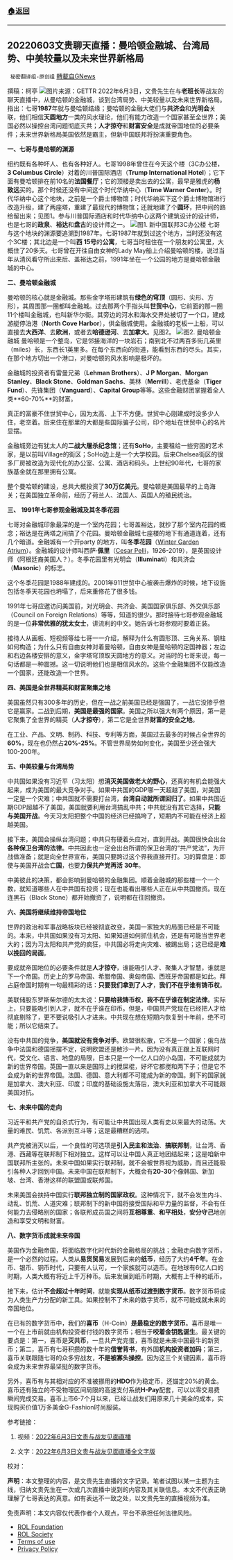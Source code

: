 ###  [:house:返回](README.md)
---


## 20220603文贵聊天直播：曼哈顿金融城、台湾局势、中美较量以及未来世界新格局
` 秘密翻译组-原创组` [轉載自GNews](https://gnews.org/zh-hans/2670633/)

撰稿：柯亭
 ![](https://assets.gnews.org/wp-content/uploads/2022/06/屏幕截图-2022-06-05-221230_1654481718.png)图片来源：GETTR 
2022年6月3日，文贵先生在与**老班长**等战友的聊天直播中，从曼哈顿的金融城，谈到台湾局势、中美较量以及未来世界新格局。指出：七哥**1987**年就与曼哈顿结缘；曼哈顿的金融大佬们与**共济会**和**光明会**关联，他们相信**天圆地方**一类的风水理论，他们有能力改造一个国家甚至全世界；美国必然以操控台湾问题彻底灭共；**人才掠夺**和**财富安全**是成就帝国地位的必要条件；未来世界新格局美国依然是霸主，但新中国联邦将扮演重要角色。
 
**一、七哥与曼哈顿的渊源**
 
纽约既有各种坏人、也有各种好人。七哥1998年曾住在今天这个楼（3C办公楼，**3 Columbus Circle**）对着的川普国际酒店（**Trump International Hotel**）；它下面有曼哈顿排在前10名的**法国餐厅**；它的顶楼是卖出去的公寓，最早是雅虎的**杨致远**买的。那个时候还没有中间这个时代华纳中心（**Time Warner Center**）。时代华纳中心这个地块，之前是一个爵士博物馆；时代华纳买下这个爵士博物馆进行改造升级，建了两座塔，重建了最现代的博物馆；还就地建了个**圆环**，把中间的路给留出来；见图1。参与川普国际酒店和时代华纳中心这两个建筑设计的设计师，也是七哥的**政泉**、**裕达**和**盘古**的设计师之一。
 ![](https://assets.gnews.org/wp-content/uploads/2022/06/屏幕截图-2022-06-05-134056_1654482260.png)图1. 新中国联邦3C办公楼 
七哥与这个地块的渊源要追溯到1987年。七哥1987年就到过这个地方，当时还没有这个3C楼；其北边是一个叫**西** **15号**的**公寓**，七哥当时租住在一个朋友的公寓里，大概住了20多天。七哥曾在开往自由女神的Lady May船上介绍曼哈顿的楼，说过当年从清风看守所出来后、盖裕达之前，1991年坐在一个公园的地方是曼哈顿金融城的中心。
 
**二、曼哈顿金融城**
 
曼哈顿的核心就是金融城。那些金字塔形建筑有**绿色的穹顶**（圆形、尖形、方形），其周围那一圈都叫金融城。过去那两个手指头叫**世贸中心**，它前面的那一圈11个楼叫金融城，也叫新华尔街。其旁边的河水和海水交界处被切了一个口，建成游艇停泊港（**North Cove Harbor**），供金融城使用。金融城的老板一上船，可以直接去**大西洋**、去**欧洲**，或者去**哈德逊河**、去**加拿大**。见图2。
 ![](https://assets.gnews.org/wp-content/uploads/2022/06/屏幕截图-2022-06-05-135242_1654482359.png)图2. 曼哈顿金融城 
曼哈顿是一个整岛，它是邻接海洋的一块岩石；南到北不过两百多街几英里（miles）长，东西长1英里多。在每个东西向的街道，能看到东西的尽头。其实，在那个地方切出一个港口，对曼哈顿的风水影响是极坏的。
 
金融城的投资者有雷曼兄弟（**Lehman Brothers**）、**J P Morgan**、**Morgan Stanley**、**Black Stone**、**Goldman Sachs**、美林（**Merrill**）、老虎基金（**Tiger Fund**）、先锋集团（**Vanguard**）、**Capital Group**等等。这些金融财团掌握着全人类**60-70%**的财富。
 
真正的富豪不住世贸中心，因为太高、上下不方便。世贸中心刚建成时没多少人住，老空着。后来住在那里的大都是些国际骗子公司，印个地址在世贸中心的名片显摆。
 
金融城旁边有犹太人的**二战大屠杀纪念馆**；还有**SoHo**，主要租给一些穷困的艺术家，是以前叫Village的街区；SoHo边上是一个大学校园。后来Chelsea街区的很多厂房被改造为现代化的办公室、公寓、酒店和码头。上世纪90年代，七哥的家族基金就在那里拥有公寓。
 
整个曼哈顿的建设，总共大概投资了**30万亿美元**。曼哈顿是美国最早的上岛海关；在美国独立革命前，经历了荷兰人、法国人、英国人的殖民统治。
 
**三、** **1991年七哥参观金融城及其冬季花园**
 
七哥对金融城印象最深的是一个室内花园；七哥盖裕达，就抄了那个室内花园的概念；裕达是在两塔之间搞了个花园。曼哈顿金融城七座楼的地下有通道连着，还有几个暗道。金融城有一个开party 的地方，叫**冬季花园**（[Winter Garden Atrium](https://en.wikipedia.org/wiki/Winter_Garden_Atrium)）。金融城的设计师叫西萨·**佩里**（[Cesar Pelli](https://zh.m.wikipedia.org/zh-sg/%E8%A5%BF%E8%90%A8%C2%B7%E4%BD%A9%E9%87%8C)，1926-2019），是英国设计师（阿根廷裔美国人？）。冬季花园里有光明会（**Illuminati**）和共济会（**Masonic**）的标志。
 
这个冬季花园是1988年建成的。2001年911世贸中心被袭击爆炸的时候，地下设施包括冬季天花园也坍塌了，后来重修花了很多钱。
 
1991年七哥应邀访问美国前，对光明会、共济会、美国国家俱乐部、外交俱乐部（Council on Foreign Relations）等等，知道的很少。那时接待七哥参观金融城的是一位**非常优雅的犹太女士**，讲流利的中文。她告诉七哥参观时要着正装。
 
接待人从画板、短视频等给七哥一一介绍，解释为什么有圆形顶、三角关系、钢柱如何构造；为什么只有自由女神对着曼哈顿，自由女神是曼哈顿的定国神器；左边和右边各楼安排的意义，金字塔穹顶取天圆地方的意义。对当时的七哥来说，每一句话都是一种震撼。这一切说明他们也是相信风水的。这些个金融集团不仅能改造一个国家，还能改造一个世界。
 
**四、美国是全世界精英和财富聚集之地**
 
美国虽然只有300多年的历史，但在一战之前美国已经是强国了，一战它没掺乎但它是赢家。二战到后期，**美国是最强的国家**。美国之所以强大有两个原因，第一是它聚集了全世界的精英（**人才掠夺**），第二它是全世界**财富的安全之地**。
 
在工业、产品、文明、制药、科技、专利等方面，美国过去最多的时候占全世界的**60%**，现在也仍然占**20%-25%**。不管世界局势如何变化，美国至少还会强大100-200年。
 
**五、中美较量与台湾局势**
 
中共国如果没有习近平（习太阳）想**消灭美国做老大的野心**，还真的有机会能强大起来，成为美国的最大竞争对手。如果中共国的GDP哪一天超越了美国，对美国一定是一个灾难；中共国就不需要打台湾，**台湾自动就所谓回归了**。如果中共国近期GDP超越不了美国，美国就要利用台湾搞乱中共；中共就没有其它选择，**只能与美国开战**。今天习太阳把整个中国的经济已经搞垮了，短期内不可能在经济上超越美国。
 
接下来，美国会操纵台湾问题；中共只有硬着头应对，直到开战。美国很快会出台**各种保卫台湾的法律**。中共因此也一定会出台所谓的保卫台湾的“共产党法”，为开战做准备；就是向全世界宣布，美国只要跨过这个界我直接开打。习的算盘是：即使与美国开战会**亡国**，也要**力保共产党再活** **30年**。
 
中美彼此的决策，都会影响到曼哈顿的金融集团。顺着金融城的那些楼一个一个数，就知道哪些人在中共国有投资；现在也能看出哪些人正在从中共国撤资。现在连黑石（Black Stone）都开始撤资了，说明都在往回撤资。
 
**六、美国将继续维持帝国地位**
 
世界的政治和军事战略板块已经被彻底改变，美国一家独大的局面已经是不可能的。本来，中共国如果没有习太阳、如果知道如何抓住机会，还是有可能当世界老大的；因为习太阳和共产党的疯狂，中共国必将走向灾难、被踢出局；这已经是**难以挽回的局面**。
 
要成就帝国地位的必要条件就是**人才掠夺**，谁能吸引人才、聚集人才智慧，谁就是下一个帝国。历史上的罗马帝国、希腊帝国、奥匈帝国、西班牙帝国都是如此。拜占庭帝国时期有一句最精彩的话：**只要我们拿到了人才**，**我们不在乎谁有铸币权**。
 
美联储股东罗斯柴尔德的太太说：**只要给我铸币权**，**我不在乎谁在制定法律**。实际上，只要能吸引到人才，就不在乎谁在印币。但是，中国共产党现在已经把人才给彻底剔除了，更不要说吸引人才进来。中共现在想在短期内恢复到十年前，绝不可能；所以它结束了。
 
没有中共国的竞争，**美国就没有竞争对手**。欧盟很松散，它不是一个国家；俄乌战争中法国和德国摇摆不定，说明欧盟还是散沙一片。因为没有真正跟上互联网时代，受文化、语言、地盘的局限，日本只是一个一亿人口的小岛国，不可能成就为新的世界帝国。英国一直以来是国际上的搅屎棍，好坏它都搅和两下子；但是它不会成为新的世界帝国。法国、德国、意大利都不可能成为新的帝国。剩下的国家就是加拿大、澳大利亚、印度；印度的基础设施太落后，澳大利亚和加拿大不可能跟美国对抗。
 
**七、未来中国的走向**
 
习近平和共产党的自杀式行为，有可能让中共国出现人类有史以来最大的动荡。大量的难民、饥荒、各派别互斗等；这是最糟糕的选项。
 
共产党被消灭以后，一个良性的可选项是**引入民主和法治**、**搞联邦制**，让台湾、香港、西藏等在联邦制下相对独立。这样可以让中国人真正地团结起来；这是咱新中国联邦所主张的。未来中国如果实行联邦制，就不会被世界视为威胁，而且还能吸引各种人才回到中国。未来中国在联邦制下，大概会有**20-30**个像韩国、新加坡、台湾、香港这样的联盟国或联邦国。
 
未来美国会扶持中国实行**联邦独立制的国家政权**。这种情况下，就不会发生内斗、动乱、饥荒、人道灾难；联邦制下的新中国将接受国际和平力量的监督，不会有任何能力去侵略别的国家；各联邦成员国之间将**互相尊重**、**和平相处**，**安分守己**地创造和享受文明和财富。
 
**八、数字货币成就未来帝国**
 
美国作为金融帝国，将面临数字化时代新的金融格局的挑战；金融走向数字货币，是一个必然的过程。人类从**易货贸易**发展到后来的**纸币**，经历了大约**4千年**。在金币、银币、铜币时代，只要有人认可，一个家族就可以造币。在地球有6亿人口的时期，人类大概有将近上千万种币。后来发展到纸币时期，大概有上千种的纸币。
 
接下来，估计**不会超过十年时间**，就能**实现从纸币过渡到数字货币**。数字货币将成为人类生产力分配的新工具。如果控制不了未来的数字货币，就不可能成就未来的帝国地位。
 
在已有的数字货币中，我们的**喜币**（H-Coin）**是最稳定的数字货币**。喜币是唯一一个在上市前就由机构投资者付钱的数字货币；相当于**咬着金钥匙诞生**。最关键的要点是：第一，喜币是**灭共币**，一旦共产党完蛋，喜币就是未来中国最牛的新货币；第二，喜币有七哥积攒的数十年的**信誉背书**，有外国**机构投资者加码**；第三，喜币关联跟随七哥的众多穷战友，**不是被寡头操控**。因为这三个关键因素，喜币将会成为未来世界最坚挺的数字货币。
 
另外，喜币有与其相对应的不准被挪用的**HDO**作为稳定币，还锚定20%的黄金。喜币还有独立的不受物理区间局限的高速支付系统**H-Pay**配套，可以以零交易费瞬间完成交易。喜币上市6-7个月以来，已经让战友们用原来几十美金的成本，实现购买价值1万多美金G-Fashion时尚服装。
 
参考链接：
 
1. 视频：[2022年6月3日文贵与战友见面直播](https://gettr.com/streaming/p1ciwc98af1)
 
2. 文字：[2022年6月3日文贵与战友见面直播全文字版](https://gnews.org/zh-hans/2660493/)
 
校对：
 
**声明**：本文整理的内容，是文贵先生直播的文字记录。笔者试图以某一主题为主线，归纳文贵先生在一次或几次直播中说到的内容及其关联信息。本文不代表正确理解了七哥表达的真意。如有表达不一致之处，以文贵先生的直播视频为准。

免责声明：本文内容仅代表作者个人观点，平台不承担任何法律风险。
  
- [ROL Foundation](https://rolfoundation.org/)
- [ROL Society](https://rolsociety.org/)
- [Terms of use](https://gnews.org/terms-of-use-3/)
- [Privacy Policy](https://gnews.org/privacy-policy/)
